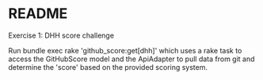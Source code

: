 # README

Exercise 1: DHH score challenge

Run bundle exec rake 'github_score:get[dhh]' which uses a rake task to access the GitHubScore model and the ApiAdapter to pull data from git and determine the 'score' based on the provided scoring system.
